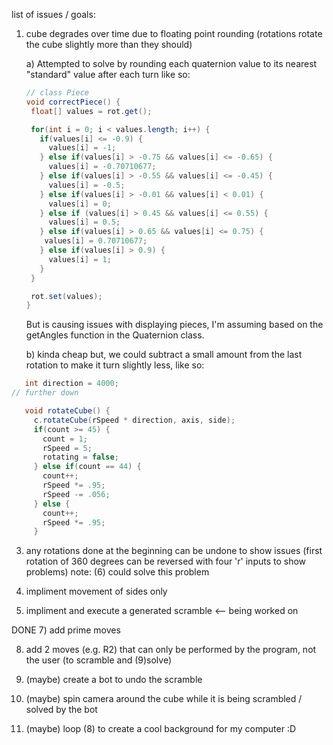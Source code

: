 list of issues / goals:

1) cube degrades over time due to floating point rounding (rotations rotate the cube slightly more than they should)

   a) Attempted to solve by rounding each quaternion value to its nearest "standard" value after each turn like so:
   ``` Java
   // class Piece
   void correctPiece() {
    float[] values = rot.get();

    for(int i = 0; i < values.length; i++) {
      if(values[i] <= -0.9) {
        values[i] = -1;
      } else if(values[i] > -0.75 && values[i] <= -0.65) {
        values[i] = -0.70710677;
      } else if(values[i] > -0.55 && values[i] <= -0.45) {
        values[i] = -0.5;  
      } else if(values[i] > -0.01 && values[i] < 0.01) {
        values[i] = 0;
      } else if (values[i] > 0.45 && values[i] <= 0.55) {
        values[i] = 0.5;
      } else if(values[i] > 0.65 && values[i] <= 0.75) {
       values[i] = 0.70710677;
      } else if(values[i] > 0.9) {
        values[i] = 1;
      }
    }

    rot.set(values);
   }
   ```
   But is causing issues with displaying pieces, I'm assuming based on the getAngles function in the Quaternion class.

   b) kinda cheap but, we could subtract a small amount from the last rotation to make it turn slightly less, like so:
``` Java
   int direction = 4000;
// further down

   void rotateCube() {
     c.rotateCube(rSpeed * direction, axis, side);
     if(count >= 45) {
       count = 1;
       rSpeed = 5;
       rotating = false;
     } else if(count == 44) {
       count++;
       rSpeed *= .95;
       rSpeed -= .056;
     } else {
       count++;
       rSpeed *= .95;
     }
```
   
3) any rotations done at the beginning can be undone to show issues (first rotation of 360 degrees can be reversed with four 'r' inputs to show problems)
   note: (6) could solve this problem

5) impliment movement of sides only

6) impliment and execute a generated scramble <-- being worked on

DONE 7) add prime moves

8) add 2 moves (e.g. R2) that can only be performed by the program, not the user (to scramble and (9)solve)

9) (maybe) create a bot to undo the scramble

10) (maybe) spin camera around the cube while it is being scrambled / solved by the bot

11) (maybe) loop (8) to create a cool background for my computer :D
